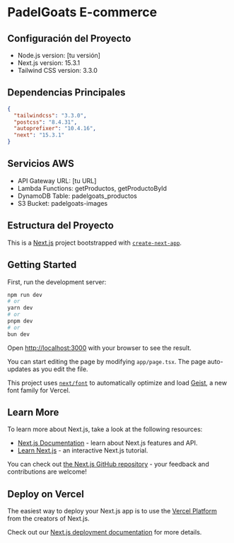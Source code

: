 # PadelGoats E-commerce

## Configuración del Proyecto
- Node.js version: [tu versión]
- Next.js version: 15.3.1
- Tailwind CSS version: 3.3.0

## Dependencias Principales
```json
{
  "tailwindcss": "3.3.0",
  "postcss": "8.4.31",
  "autoprefixer": "10.4.16",
  "next": "15.3.1"
}
```

## Servicios AWS
- API Gateway URL: [tu URL]
- Lambda Functions: getProductos, getProductoById
- DynamoDB Table: padelgoats_productos
- S3 Bucket: padelgoats-images

## Estructura del Proyecto

This is a [Next.js](https://nextjs.org) project bootstrapped with [`create-next-app`](https://nextjs.org/docs/app/api-reference/cli/create-next-app).

## Getting Started

First, run the development server:

```bash
npm run dev
# or
yarn dev
# or
pnpm dev
# or
bun dev
```

Open [http://localhost:3000](http://localhost:3000) with your browser to see the result.

You can start editing the page by modifying `app/page.tsx`. The page auto-updates as you edit the file.

This project uses [`next/font`](https://nextjs.org/docs/app/building-your-application/optimizing/fonts) to automatically optimize and load [Geist](https://vercel.com/font), a new font family for Vercel.

## Learn More

To learn more about Next.js, take a look at the following resources:

- [Next.js Documentation](https://nextjs.org/docs) - learn about Next.js features and API.
- [Learn Next.js](https://nextjs.org/learn) - an interactive Next.js tutorial.

You can check out [the Next.js GitHub repository](https://github.com/vercel/next.js) - your feedback and contributions are welcome!

## Deploy on Vercel

The easiest way to deploy your Next.js app is to use the [Vercel Platform](https://vercel.com/new?utm_medium=default-template&filter=next.js&utm_source=create-next-app&utm_campaign=create-next-app-readme) from the creators of Next.js.

Check out our [Next.js deployment documentation](https://nextjs.org/docs/app/building-your-application/deploying) for more details.

